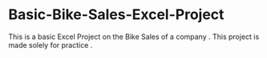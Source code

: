 # Basic-Bike-Sales-Excel-Project
This is a basic Excel Project on the Bike Sales of a company . This project is made solely for practice .
